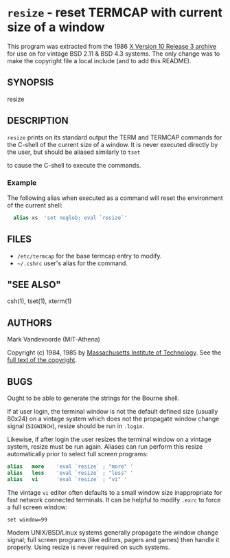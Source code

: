 # `resize` - reset TERMCAP with current size of a window

This program was extracted from the 1986
[X Version 10 Release 3 archive](https://www.x.org/releases/X10R3/)
for use on for vintage BSD 2.11 & BSD 4.3 systems. The only change was
to make the copyright file a local include (and to add this README).

## SYNOPSIS

resize

## DESCRIPTION

`resize` prints on its standard output the TERM and TERMCAP commands
for the C-shell of the current size of a window. It is never executed
directly by the user, but should be aliased similarly to
`tset`

to cause the C-shell to execute the commands.

### Example

The following alias when executed as a command will reset
the environment of the current shell:

```csh
  alias xs  'set noglob; eval `resize`'
```

## FILES

* `/etc/termcap` for the base termcap entry to modify.
* `~/.cshrc` user's alias for the command.

## "SEE ALSO"

csh(1), tset(1), xterm(1)

## AUTHORS

Mark Vandevoorde (MIT-Athena)

Copyright (c) 1984, 1985 by
[Massachusetts Institute of Technology](https://www.mit.edu).
See the [full text of the copyright](mit-copyright.h).

## BUGS

Ought to be able to generate the strings for the Bourne shell.

If at user login, the terminal window is not the default defined size
(usually 80x24) on a vintage system which does not the propagate window
change signal (`SIGWINCH`), resize should be run in `.login`.

Likewise, if after login the user resizes the terminal window on a vintage
system, resize must be run again. Aliases can run perform this resize
automatically prior to select full screen programs:

```csh
alias   more    'eval `resize` ; "more" '
alias   less    'eval `resize` ; "less" '
alias   vi      'eval `resize` ; "vi" '
```

The vintage `vi` editor often defaults to a small window size
inappropriate for fast network connected terminals.  It can be helpful
to modify `.exrc` to force a full screen window:

```vi
set window=99
```

Modern UNIX/BSD/Linux systems generally propagate the window
change signal; full screen programs (like editors, pagers and
games) then handle it properly. Using resize is never required
on such systems.
